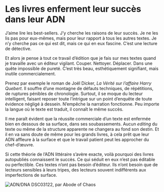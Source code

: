 # Les livres enferment leur succès dans leur ADN

J’aime lire les best-sellers. J’y cherche les raisons de leur succès. Je ne les lis pas pour eux-mêmes, mais pour leur rapport à tous les autres textes. Je n’y cherche pas ce qui est dit, mais ce qui en eux fascine. C’est une lecture de détective.<span id="more-34270"></span>

Et alors je pense à tout ce travail d’édition que je fais sur mes textes quand je travaille avec un éditeur vigilant. Couper. Nettoyer. Déplacer. Dans une quête impossible de pureté. C’est très beau, esthétiquement signifiant, mais inutile commercialement.

Prenez par exemple le roman de Joël Dicker, *La Vérité sur l’affaire Harry Quebert*. Il souffre d’une montagne de défauts techniques, de répétitions, de ruptures pénibles de chronologie. Surtout, il se moque du lecteur intelligent, faisant reposer toute l’intrigue sur un point d’enquête de toute évidence négligé à dessein. N’empêche la narration fonctionne. Peu importe la langue où le texte est traduit, il connaît le même succès.

Il me paraît évident que la réussite commerciale d’un texte est enfermée bien en dessous de sa surface, dans ses soubassements. Aucun *editing* du texte ou même de la structure apparente ne changera au fond son destin. Et il en va sans doute de même pour les grands livres, à cela prêt que leur ADN affleure à la surface et que le travail patient peut les approcher du chef-d’œuvre.

Si cette théorie de l’ADN littéraire s’avère exacte, voilà pourquoi des livres autopubliés connaissent le succès. Ce qui séduit en eux n’est pas éditable ou perfectible. Ces textes n’ont pas besoin d’éditeur. Ils n’ont besoin que de lecteurs sensibles à leurs tripes, des lecteurs souvent indifférents aux imperfections de surface.

![ADN/DNA DSC03122, par Abode of Chaos](https://tcrouzet.com/images_tc/2014/01/adn.jpg)